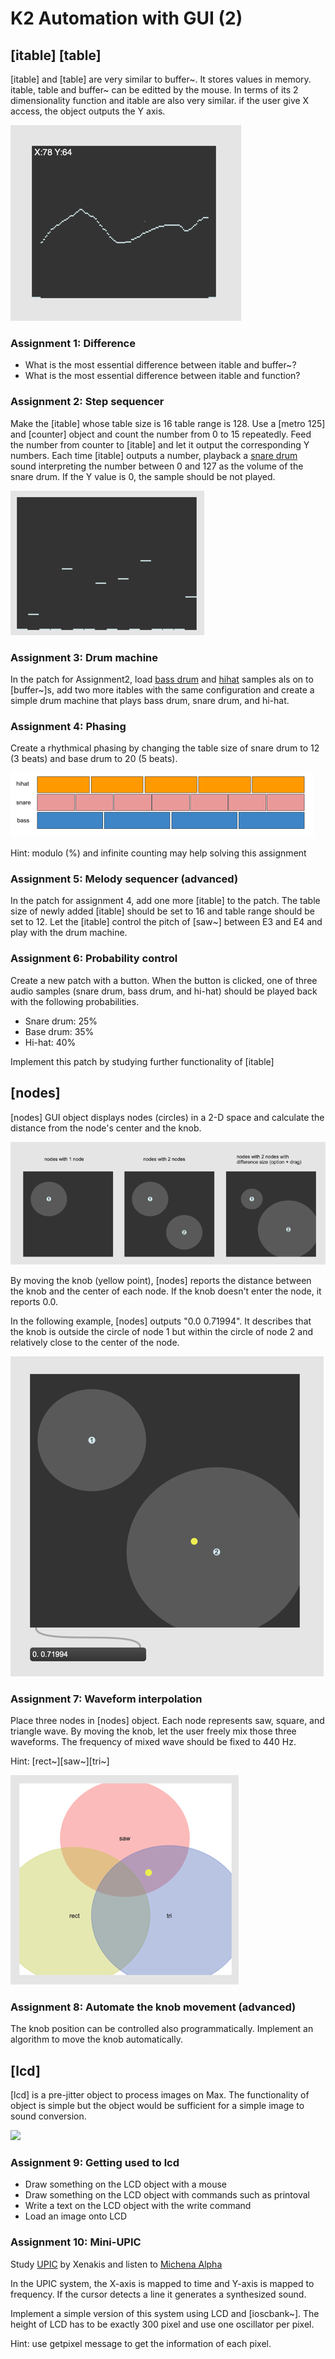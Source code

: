 # K2 Automation with GUI (2)

## [itable] [table]

[itable] and [table] are very similar to buffer~. It stores values in memory.
itable, table and buffer~ can be editted by the mouse.
In terms of its 2 dimensionality function and itable are also very similar. if the user give X access, the object outputs the Y axis.

![](K2/itable.png)

### Assignment 1: Difference

- What is the most essential difference between itable and buffer~?
- What is the most essential difference between itable and function?

### Assignment 2: Step sequencer

Make the [itable] whose table size is 16 table range is 128.
Use a [metro 125] and [counter] object and count the number from 0 to 15 repeatedly.
Feed the number from counter to [itable] and let it output the corresponding Y numbers.
Each time [itable] outputs a number, playback a [snare drum](K2/snare.wav) sound interpreting the number between 0 and 127 as the volume of the snare drum. If the Y value is 0, the sample should be not played.

![](K2/range.png)

### Assignment 3: Drum machine
In the patch for Assignment2, load [bass drum](K2/bassdrum.wav) and [hihat](K2/hihat.wav) samples als on to [buffer~]s, add two more itables with the same configuration and create a simple drum machine that plays bass drum, snare drum, and hi-hat.

### Assignment 4: Phasing
Create a rhythmical phasing by changing the table size of snare drum to 12 (3 beats) and  base drum to 20 (5 beats).

![](K2/phasing.png)

Hint: modulo (%) and infinite counting may help solving this assignment

### Assignment 5: Melody sequencer (advanced)

In the patch for assignment 4, add one more [itable] to the patch. The table size of newly added [itable] should be set to 16 and table range should be set to 12. Let the [itable] control the pitch of [saw~] between E3 and E4 and play with the drum machine.

### Assignment 6: Probability control
Create a new patch with a button. When the button is clicked, one of three audio samples (snare drum, bass drum, and hi-hat) should be played back with the following probabilities.

- Snare drum: 25%
- Base drum: 35%
- Hi-hat: 40%

Implement this patch by studying further functionality of [itable]

## [nodes]

[nodes] GUI object displays nodes (circles) in a 2-D space and calculate the distance from the node's center and the knob.

![](K2/nodes.png)

By moving the knob (yellow point), [nodes] reports the distance between the knob and the center of each node. If the knob doesn't enter the node, it reports 0.0.

In the following example, [nodes] outputs "0.0 0.71994". It describes that the knob is outside the circle of node 1 but within the circle of node 2 and relatively close to the center of the node.

![](K2/knob.png)

### Assignment 7: Waveform interpolation
Place three nodes in [nodes] object. Each node represents saw, square, and triangle wave.
By moving the knob, let the user freely mix those three waveforms.
The frequency of mixed wave should be fixed to 440 Hz.

Hint: [rect~][saw~][tri~]

![](K2/interpolation.png)


### Assignment 8: Automate the knob movement (advanced)

The knob position can be controlled also programmatically. Implement an algorithm to move the knob automatically.

## [lcd]
[lcd] is a pre-jitter object to process images on Max.
The functionality of object is simple but the object would be sufficient for a simple image to sound conversion. 

![](K10/lcd.png)

### Assignment 9: Getting used to lcd

- Draw something on the LCD object with a mouse
- Draw something on the LCD object with commands such as printoval
- Write a text on the LCD object with the write command
- Load an image onto LCD

### Assignment 10: Mini-UPIC

Study [UPIC](https://en.wikipedia.org/wiki/UPIC) by Xenakis and listen to [Michena Alpha](https://www.youtube.com/watch?v=yztoaNakKok)

In the UPIC system, the X-axis is mapped to time and Y-axis is mapped to frequency. If the cursor detects a line it generates a synthesized sound.

Implement a simple version of this system using LCD and [ioscbank~]. The height of LCD has to be exactly 300 pixel and use one oscillator per pixel.

Hint:
use getpixel message to get the information of each pixel.